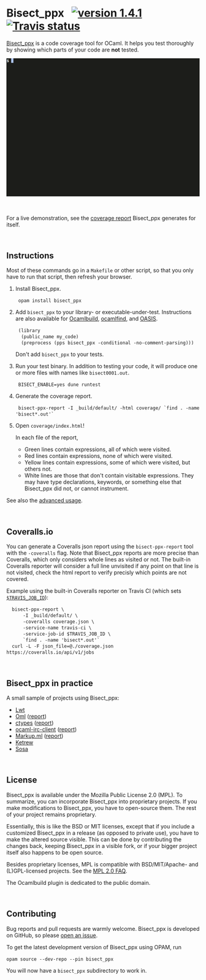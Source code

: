 # Bisect_ppx &nbsp; [![version 1.4.1][version]][releases] [![Travis status][travis-img]][travis]

[Bisect_ppx][self] is a code coverage tool for OCaml. It helps you test
thoroughly by showing which parts of your code are **not** tested.

[![Bisect_ppx usage example][sample]][self-coverage]

<br>

For a live demonstration, see the [coverage report][self-coverage] Bisect_ppx
generates for itself.

[self]: https://github.com/aantron/bisect_ppx
[releases]: https://github.com/aantron/bisect_ppx/releases
[version]: https://img.shields.io/badge/version-1.4.1-blue.svg
[self-coverage]: http://aantron.github.io/bisect_ppx/coverage/
[travis]: https://travis-ci.org/aantron/bisect_ppx/branches
[travis-img]: https://img.shields.io/travis/aantron/bisect_ppx/master.svg
[sample]: https://raw.githubusercontent.com/aantron/bisect_ppx/master/doc/sample.gif



<br>

## Instructions

Most of these commands go in a `Makefile` or other script, so that you only have
to run that script, then refresh your browser.

1. Install Bisect_ppx.

        opam install bisect_ppx

2. Add `bisect_ppx` to your library- or executable-under-test. Instructions are
also available for [Ocamlbuild][ocamlbuild], [ocamlfind][ocamlfind], and
[OASIS][oasis].

        (library
         (public_name my_code)
         (preprocess (pps bisect_ppx -conditional -no-comment-parsing)))

   Don't add `bisect_ppx` to your tests.

3. Run your test binary. In addition to testing your code, it will produce one
   or more files with names like `bisect0001.out`.

        BISECT_ENABLE=yes dune runtest

4. Generate the coverage report.

        bisect-ppx-report -I _build/default/ -html coverage/ `find . -name 'bisect*.out'`

5. Open `coverage/index.html`!

    In each file of the report,

    - Green lines contain expressions, all of which were visited.
    - Red lines contain expressions, none of which were visited.
    - Yellow lines contain expressions, some of which were visited, but others not.
    - White lines are those that don't contain visitable expressions. They may have type declarations, keywords, or something else that Bisect_ppx did not, or cannot instrument.

See also the [advanced usage][advanced].

[ocamlbuild]: https://github.com/aantron/bisect_ppx/blob/master/doc/advanced.md#Ocamlbuild
[oasis]: https://github.com/aantron/bisect_ppx/blob/master/doc/advanced.md#OASIS
[ocamlfind]: https://github.com/aantron/bisect_ppx/blob/master/doc/advanced.md#Ocamlfind
[advanced]: https://github.com/aantron/bisect_ppx/blob/master/doc/advanced.md



<br/>

## Coveralls.io

You can generate a Coveralls json report using the `bisect-ppx-report` tool
with the `-coveralls` flag. Note that Bisect_ppx reports are more precise than
Coveralls, which only considers whole lines as visited or not. The built-in
Coveralls reporter will consider a full line unvisited if any point on that
line is not visited, check the html report to verify precisly which points are
not covered.

Example using the built-in Coveralls reporter on Travis CI (which sets
[`$TRAVIS_JOB_ID`][travis-vars]):

      bisect-ppx-report \
          -I _build/default/ \
          -coveralls coverage.json \
          -service-name travis-ci \
          -service-job-id $TRAVIS_JOB_ID \
          `find . -name 'bisect*.out'`
      curl -L -F json_file=@./coverage.json https://coveralls.io/api/v1/jobs

[travis-vars]: https://docs.travis-ci.com/user/environment-variables/#default-environment-variables



<br>

## Bisect_ppx in practice

A small sample of projects using Bisect_ppx:

- [Lwt][lwt]
- [Oml][oml] ([report][oml-coveralls])
- [ctypes][ctypes] ([report][ctypes-coveralls])
- [ocaml-irc-client][ocaml-irc-client] ([report][irc-coveralls])
- [Markup.ml][markupml] ([report][markupml-coveralls])
- [Ketrew][ketrew]
- [Sosa][sosa]

[lwt]: https://github.com/ocsigen/lwt
[oml]: https://github.com/hammerlab/oml
[oml-coveralls]: https://coveralls.io/github/hammerlab/oml?branch=HEAD
[ctypes]: https://github.com/ocamllabs/ocaml-ctypes
[ctypes-coveralls]: https://coveralls.io/github/ocamllabs/ocaml-ctypes
[ocaml-irc-client]: https://github.com/johnelse/ocaml-irc-client
[irc-coveralls]: https://coveralls.io/github/johnelse/ocaml-irc-client
[markupml]: https://github.com/aantron/markup.ml
[markupml-coveralls]: https://coveralls.io/github/aantron/markup.ml?branch=master
[ketrew]: https://github.com/hammerlab/ketrew
[sosa]: https://github.com/hammerlab/sosa



<br>

## License

Bisect_ppx is available under the Mozilla Public License 2.0 (MPL). To
summarize, you can incorporate Bisect_ppx into proprietary projects. If you make
modifications to Bisect_ppx, you have to open-source them. The rest of your
project remains proprietary.

Essentially, this is like the BSD or MIT licenses, except that if you include
a customized Bisect_ppx in a release (as opposed to private use), you have to
make the altered source visible. This can be done by contributing the changes
back, keeping Bisect_ppx in a visible fork, or if your bigger project itself
also happens to be open source.

Besides proprietary licenses, MPL is compatible with BSD/MIT/Apache- and
(L)GPL-licensed projects. See the [MPL 2.0 FAQ][mpl-faq].

The Ocamlbuild plugin is dedicated to the public domain.

[license]: https://github.com/aantron/bisect_ppx/blob/master/LICENSE
[mpl-faq]: https://www.mozilla.org/en-US/MPL/2.0/FAQ/



<br>

## Contributing

Bug reports and pull requests are warmly welcome. Bisect_ppx is developed on
GitHub, so please [open an issue][issues].

To get the latest development version of Bisect_ppx using OPAM, run

```
opam source --dev-repo --pin bisect_ppx
```

You will now have a `bisect_ppx` subdirectory to work in.

[issues]: https://github.com/aantron/bisect_ppx/issues
